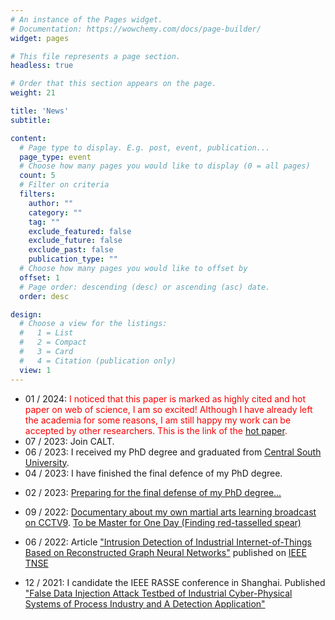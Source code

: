 ```yaml
---
# An instance of the Pages widget.
# Documentation: https://wowchemy.com/docs/page-builder/
widget: pages

# This file represents a page section.
headless: true

# Order that this section appears on the page.
weight: 21

title: 'News'
subtitle:

content:
  # Page type to display. E.g. post, event, publication...
  page_type: event
  # Choose how many pages you would like to display (0 = all pages)
  count: 5
  # Filter on criteria
  filters:
    author: ""
    category: ""
    tag: ""
    exclude_featured: false
    exclude_future: false
    exclude_past: false
    publication_type: ""
  # Choose how many pages you would like to offset by
  offset: 1
  # Page order: descending (desc) or ascending (asc) date.
  order: desc

design:
  # Choose a view for the listings:
  #   1 = List
  #   2 = Compact
  #   3 = Card
  #   4 = Citation (publication only)
  view: 1
---
```


* 01 / 2024: <font color=red>I noticed that this paper is marked as highly cited and hot paper on web of science, I am so excited! Although I have already left the academia for some reasons, I am still happy my work can be accepted by other researchers. This is the link of the [hot paper](https://ieeexplore.ieee.org/abstract/document/9802721).</font>
* 07 / 2023: Join CALT.
* 06 / 2023: I received my PhD degree and graduated from [Central South University](http://www.csu.edu.cn).
* 04 / 2023: I have finished the final defence of my PhD degree.
<!-- * 03 / 2023: I have just finished the pre-defense progress, the results are good, but I still need some time to make it better... -->
* 02 / 2023: [Preparing for the final defense of my PhD degree...](https://soa.csu.edu.cn/info/1082/6548.htm)
* 09 / 2022: [Documentary about my own martial arts learning broadcast on CCTV9](./post/documentary_findingredspear). [To be Master for One Day (Finding red-tasselled spear)](https://tv.cctv.com/2022/09/24/VIDEyBbp6YPzIPm6PHKLBvVr220924.shtml)

* 06 / 2022: Article ["Intrusion Detection of Industrial Internet-of-Things Based on Reconstructed Graph Neural Networks"](./publication/tnse_intrusiondetction) published on [IEEE TNSE](https://ieeexplore.ieee.org/xpl/RecentIssue.jsp?punumber=6488902)

* 12 / 2021: I candidate the IEEE RASSE conference in Shanghai. Published ["False Data Injection Attack Testbed of Industrial Cyber-Physical Systems of Process Industry and A Detection Application"](./publication/ieee_rasse1)
